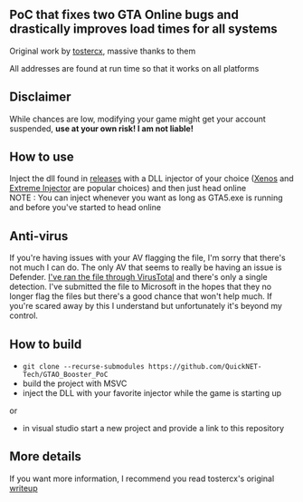 ## PoC that fixes two GTA Online bugs and drastically improves load times for all systems

Original work by [tostercx](https://github.com/tostercx), massive thanks to them

All addresses are found at run time so that it works on all platforms

## Disclaimer

While chances are low, modifying your game might get your account suspended, __**use at your own risk! I am not liable!**__

## How to use

Inject the dll found in [releases](https://github.com/QuickNET-Tech/GTAO_Booster_PoC/releases) with a DLL injector of your choice ([Xenos](https://github.com/DarthTon/Xenos) and [Extreme Injector](https://github.com/master131/ExtremeInjector) are popular choices) and then just head online  
NOTE : You can inject whenever you want as long as GTA5.exe is running and before you've started to head online

## Anti-virus

If you're having issues with your AV flagging the file, I'm sorry that there's not much I can do. The only AV that seems to really be having an issue is Defender. [I've ran the file through VirusTotal](https://www.virustotal.com/gui/file/d0a11ac9908548d7fa210832538eaf6dda08c40d9fd606a636f95fed3e3c2534/detection) and there's only a single detection. I've submitted the file to Microsoft in the hopes that they no longer flag the files but there's a good chance that won't help much. If you're scared away by this I understand but unfortunately it's beyond my control.

## How to build

* `git clone --recurse-submodules https://github.com/QuickNET-Tech/GTAO_Booster_PoC`
* build the project with MSVC
* inject the DLL with your favorite injector while the game is starting up

or

* in visual studio start a new project and provide a link to this repository

## More details

If you want more information, I recommend you read tostercx's original [writeup](https://nee.lv/2021/02/28/How-I-cut-GTA-Online-loading-times-by-70/)
